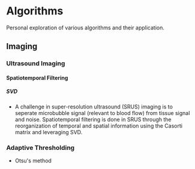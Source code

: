 # Algorithms
Personal exploration of various algorithms and their application.

## Imaging
### Ultrasound Imaging
#### Spatiotemporal Filtering
##### SVD
* A challenge in super-resolution ultrasound (SRUS) imaging is to seperate microbubble signal (relevant to blood flow) from tissue signal and noise. Spatiotemporal filtering is done in SRUS through the reorganization of temporal and spatial information using the Casorti matrix and leveraging SVD. 

### Adaptive Thresholding
* Otsu's method
